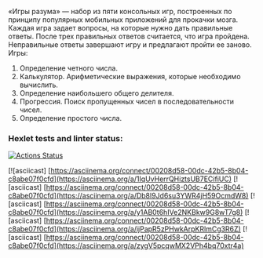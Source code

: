 «Игры разума» — набор из пяти консольных игр, построенных по принципу популярных мобильных приложений для прокачки мозга. Каждая игра задает вопросы, на которые нужно дать правильные ответы. После трех правильных ответов считается, что игра пройдена. Неправильные ответы завершают игру и предлагают пройти ее заново. 
Игры:
1. Определение четного числа.
2. Калькулятор. Арифметические выражения, которые необходимо вычислить.
3. Определение наибольшего общего делителя.
4. Прогрессия. Поиск пропущенных чисел в последовательности чисел.
5. Определение простого числа.

### Hexlet tests and linter status:
[![Actions Status](https://github.com/DmitriyDruzhkov/java-project-61/actions/workflows/hexlet-check.yml/badge.svg)](https://github.com/DmitriyDruzhkov/java-project-61/actions)

[![asciicast] [https://asciinema.org/connect/00208d58-00dc-42b5-8b04-c8abe07f0cfd](https://asciinema.org/a/1IqUvHerrQHiztsUB7ECifiUC)
[![asciicast] [https://asciinema.org/connect/00208d58-00dc-42b5-8b04-c8abe07f0cfd](https://asciinema.org/a/Db8l9Jd6su3YWR4jH59OcmdW8)
[![asciicast] [https://asciinema.org/connect/00208d58-00dc-42b5-8b04-c8abe07f0cfd](https://asciinema.org/a/y1AB0t6hIVe2NKBkw9G8wT7g8)
[![asciicast] [https://asciinema.org/connect/00208d58-00dc-42b5-8b04-c8abe07f0cfd](https://asciinema.org/a/ijPapR5zPHwkArpKRlmCg3R6Z)
[![asciicast] [https://asciinema.org/connect/00208d58-00dc-42b5-8b04-c8abe07f0cfd](https://asciinema.org/a/zygV5pcqwMX2VPh4bq70xtr4a)
